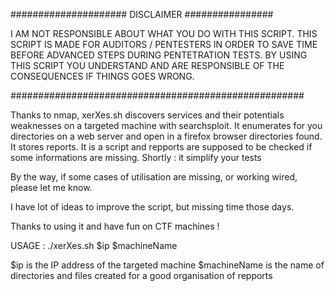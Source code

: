 ##################### DISCLAIMER ################

I AM NOT RESPONSIBLE ABOUT WHAT YOU DO WITH THIS SCRIPT.
THIS SCRIPT IS MADE FOR AUDITORS / PENTESTERS IN ORDER TO SAVE TIME BEFORE ADVANCED STEPS DURING PENTETRATION TESTS.
BY USING THIS SCRIPT YOU UNDERSTAND AND ARE RESPONSIBLE OF THE CONSEQUENCES IF THINGS GOES WRONG.

#####################################################

Thanks to nmap, xerXes.sh discovers services and their potentials weaknesses on a targeted machine with searchsploit. 
It enumerates for you directories on a web server and open in a firefox browser directories found.
It stores reports. It is a script and repports are supposed to be checked if some informations are missing.
Shortly : it simplify your tests

By the way, if some cases of utilisation are missing, or working wired, please let me know.

I have lot of ideas to improve the script, but missing time those days. 

Thanks to using it and have fun on CTF machines !

USAGE :
./xerXes.sh $ip $machineName

$ip is the IP address of the targeted machine
$machineName is the name of directories and files created for a good organisation of repports  
